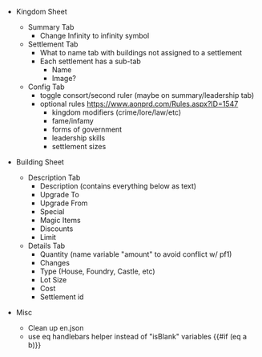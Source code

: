 - Kingdom Sheet
  - Summary Tab
    - Change Infinity to infinity symbol
  - Settlement Tab
    - What to name tab with buildings not assigned to a settlement
    - Each settlement has a sub-tab
      - Name
      - Image?
  - Config Tab
    - toggle consort/second ruler (maybe on summary/leadership tab)
    - optional rules https://www.aonprd.com/Rules.aspx?ID=1547
      - kingdom modifiers (crime/lore/law/etc)
      - fame/infamy
      - forms of government
      - leadership skills
      - settlement sizes

- Building Sheet
  - Description Tab
    - Description (contains everything below as text)
    - Upgrade To
    - Upgrade From
    - Special
    - Magic Items
    - Discounts
    - Limit
  - Details Tab
    - Quantity (name variable "amount" to avoid conflict w/ pf1)
    - Changes
    - Type (House, Foundry, Castle, etc)
    - Lot Size
    - Cost
    - Settlement id

- Misc
  - Clean up en.json
  - use eq handlebars helper instead of "isBlank" variables {{#if (eq a b)}}
